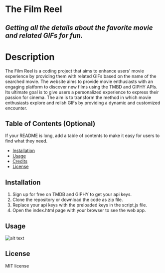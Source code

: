 # The Film Reel
## *Getting all the details about the favorite movie and related GIFs for fun.*

# Description
The Film Reel is a coding project that aims to enhance users' movie experience by providing them with related GIFs based on the name of the searched movie. The website aims to provide movie enthusiasts with an engaging platform to discover new films using the TMBD and GIPHY APIs. Its ultimate goal is to give users a personalized experience to express their passion for cinema. The aim is to transform the method in which movie enthusiasts explore and relish GIFs by providing a dynamic and customized encounter.

## Table of Contents (Optional)

If your README is long, add a table of contents to make it easy for users to find what they need.

- [Installation](#installation)
- [Usage](#usage)
- [Credits](#credits)
- [License](#license)


## Installation
1. Sign up for free on TMDB and GIPHY to get your api keys.
2. Clone the repository or download the code as zip file.
3. Replace your api keys with the preloaded keys in the script.js file.
4. Open the index.html page with your browser to see the web app.

## Usage

![alt text](assets/images/screenshot.png)

## License
MIT license
